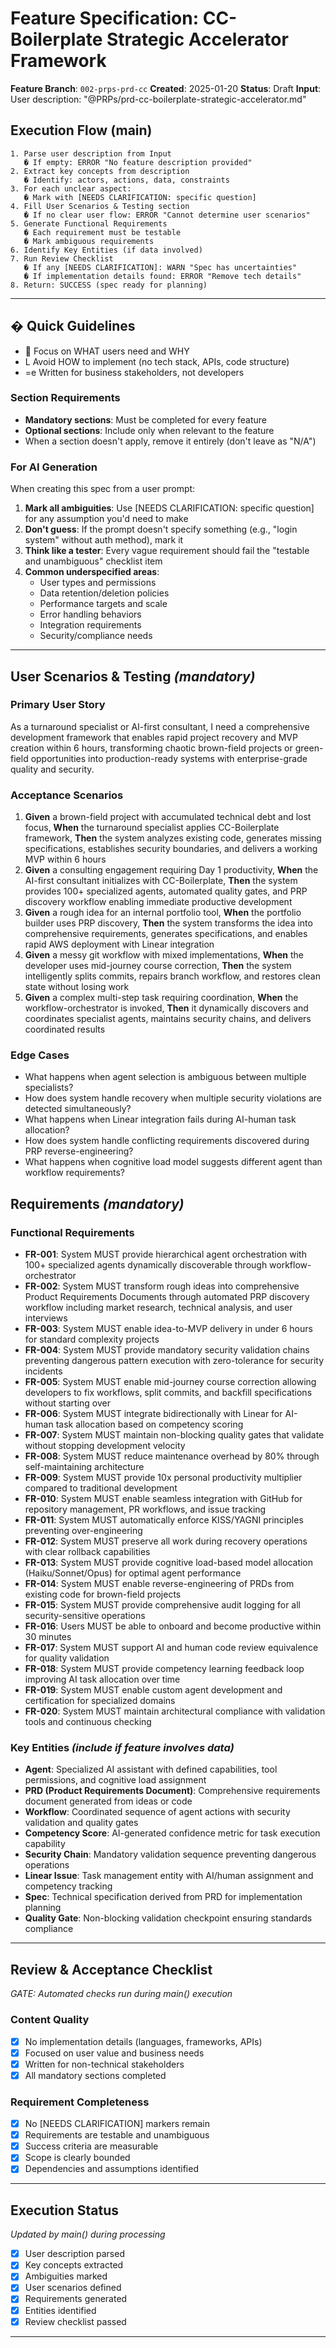 # Feature Specification: CC-Boilerplate Strategic Accelerator Framework

**Feature Branch**: `002-prps-prd-cc`
**Created**: 2025-01-20
**Status**: Draft
**Input**: User description: "@PRPs/prd-cc-boilerplate-strategic-accelerator.md"

## Execution Flow (main)

```
1. Parse user description from Input
   � If empty: ERROR "No feature description provided"
2. Extract key concepts from description
   � Identify: actors, actions, data, constraints
3. For each unclear aspect:
   � Mark with [NEEDS CLARIFICATION: specific question]
4. Fill User Scenarios & Testing section
   � If no clear user flow: ERROR "Cannot determine user scenarios"
5. Generate Functional Requirements
   � Each requirement must be testable
   � Mark ambiguous requirements
6. Identify Key Entities (if data involved)
7. Run Review Checklist
   � If any [NEEDS CLARIFICATION]: WARN "Spec has uncertainties"
   � If implementation details found: ERROR "Remove tech details"
8. Return: SUCCESS (spec ready for planning)
```

---

## � Quick Guidelines

-  Focus on WHAT users need and WHY
- L Avoid HOW to implement (no tech stack, APIs, code structure)
- =e Written for business stakeholders, not developers

### Section Requirements

- **Mandatory sections**: Must be completed for every feature
- **Optional sections**: Include only when relevant to the feature
- When a section doesn't apply, remove it entirely (don't leave as "N/A")

### For AI Generation

When creating this spec from a user prompt:

1. **Mark all ambiguities**: Use [NEEDS CLARIFICATION: specific question] for any assumption you'd need to make
2. **Don't guess**: If the prompt doesn't specify something (e.g., "login system" without auth method), mark it
3. **Think like a tester**: Every vague requirement should fail the "testable and unambiguous" checklist item
4. **Common underspecified areas**:
   - User types and permissions
   - Data retention/deletion policies
   - Performance targets and scale
   - Error handling behaviors
   - Integration requirements
   - Security/compliance needs

---

## User Scenarios & Testing _(mandatory)_

### Primary User Story

As a turnaround specialist or AI-first consultant, I need a comprehensive development framework that enables rapid project recovery and MVP creation within 6 hours, transforming chaotic brown-field projects or green-field opportunities into production-ready systems with enterprise-grade quality and security.

### Acceptance Scenarios

1. **Given** a brown-field project with accumulated technical debt and lost focus, **When** the turnaround specialist applies CC-Boilerplate framework, **Then** the system analyzes existing code, generates missing specifications, establishes security boundaries, and delivers a working MVP within 6 hours
2. **Given** a consulting engagement requiring Day 1 productivity, **When** the AI-first consultant initializes with CC-Boilerplate, **Then** the system provides 100+ specialized agents, automated quality gates, and PRP discovery workflow enabling immediate productive development
3. **Given** a rough idea for an internal portfolio tool, **When** the portfolio builder uses PRP discovery, **Then** the system transforms the idea into comprehensive requirements, generates specifications, and enables rapid AWS deployment with Linear integration
4. **Given** a messy git workflow with mixed implementations, **When** the developer uses mid-journey course correction, **Then** the system intelligently splits commits, repairs branch workflow, and restores clean state without losing work
5. **Given** a complex multi-step task requiring coordination, **When** the workflow-orchestrator is invoked, **Then** it dynamically discovers and coordinates specialist agents, maintains security chains, and delivers coordinated results

### Edge Cases

- What happens when agent selection is ambiguous between multiple specialists?
- How does system handle recovery when multiple security violations are detected simultaneously?
- What happens when Linear integration fails during AI-human task allocation?
- How does system handle conflicting requirements discovered during PRP reverse-engineering?
- What happens when cognitive load model suggests different agent than workflow requirements?

## Requirements _(mandatory)_

### Functional Requirements

- **FR-001**: System MUST provide hierarchical agent orchestration with 100+ specialized agents dynamically discoverable through workflow-orchestrator
- **FR-002**: System MUST transform rough ideas into comprehensive Product Requirements Documents through automated PRP discovery workflow including market research, technical analysis, and user interviews
- **FR-003**: System MUST enable idea-to-MVP delivery in under 6 hours for standard complexity projects
- **FR-004**: System MUST provide mandatory security validation chains preventing dangerous pattern execution with zero-tolerance for security incidents
- **FR-005**: System MUST enable mid-journey course correction allowing developers to fix workflows, split commits, and backfill specifications without starting over
- **FR-006**: System MUST integrate bidirectionally with Linear for AI-human task allocation based on competency scoring
- **FR-007**: System MUST maintain non-blocking quality gates that validate without stopping development velocity
- **FR-008**: System MUST reduce maintenance overhead by 80% through self-maintaining architecture
- **FR-009**: System MUST provide 10x personal productivity multiplier compared to traditional development
- **FR-010**: System MUST enable seamless integration with GitHub for repository management, PR workflows, and issue tracking
- **FR-011**: System MUST automatically enforce KISS/YAGNI principles preventing over-engineering
- **FR-012**: System MUST preserve all work during recovery operations with clear rollback capabilities
- **FR-013**: System MUST provide cognitive load-based model allocation (Haiku/Sonnet/Opus) for optimal agent performance
- **FR-014**: System MUST enable reverse-engineering of PRDs from existing code for brown-field projects
- **FR-015**: System MUST provide comprehensive audit logging for all security-sensitive operations
- **FR-016**: Users MUST be able to onboard and become productive within 30 minutes
- **FR-017**: System MUST support AI and human code review equivalence for quality validation
- **FR-018**: System MUST provide competency learning feedback loop improving AI task allocation over time
- **FR-019**: System MUST enable custom agent development and certification for specialized domains
- **FR-020**: System MUST maintain architectural compliance with validation tools and continuous checking

### Key Entities _(include if feature involves data)_

- **Agent**: Specialized AI assistant with defined capabilities, tool permissions, and cognitive load assignment
- **PRD (Product Requirements Document)**: Comprehensive requirements document generated from ideas or code
- **Workflow**: Coordinated sequence of agent actions with security validation and quality gates
- **Competency Score**: AI-generated confidence metric for task execution capability
- **Security Chain**: Mandatory validation sequence preventing dangerous operations
- **Linear Issue**: Task management entity with AI/human assignment and competency tracking
- **Spec**: Technical specification derived from PRD for implementation planning
- **Quality Gate**: Non-blocking validation checkpoint ensuring standards compliance

---

## Review & Acceptance Checklist

_GATE: Automated checks run during main() execution_

### Content Quality

- [x] No implementation details (languages, frameworks, APIs)
- [x] Focused on user value and business needs
- [x] Written for non-technical stakeholders
- [x] All mandatory sections completed

### Requirement Completeness

- [x] No [NEEDS CLARIFICATION] markers remain
- [x] Requirements are testable and unambiguous
- [x] Success criteria are measurable
- [x] Scope is clearly bounded
- [x] Dependencies and assumptions identified

---

## Execution Status

_Updated by main() during processing_

- [x] User description parsed
- [x] Key concepts extracted
- [x] Ambiguities marked
- [x] User scenarios defined
- [x] Requirements generated
- [x] Entities identified
- [x] Review checklist passed

---
